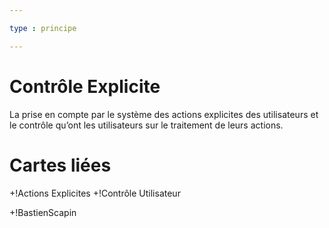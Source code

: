 ```yaml
---

type : principe

---
```


# Contrôle Explicite

La prise en compte par le système des actions explicites des utilisateurs et le contrôle qu’ont les utilisateurs sur le traitement de leurs actions.

# Cartes liées

+!Actions Explicites
+!Contrôle Utilisateur

+!BastienScapin
